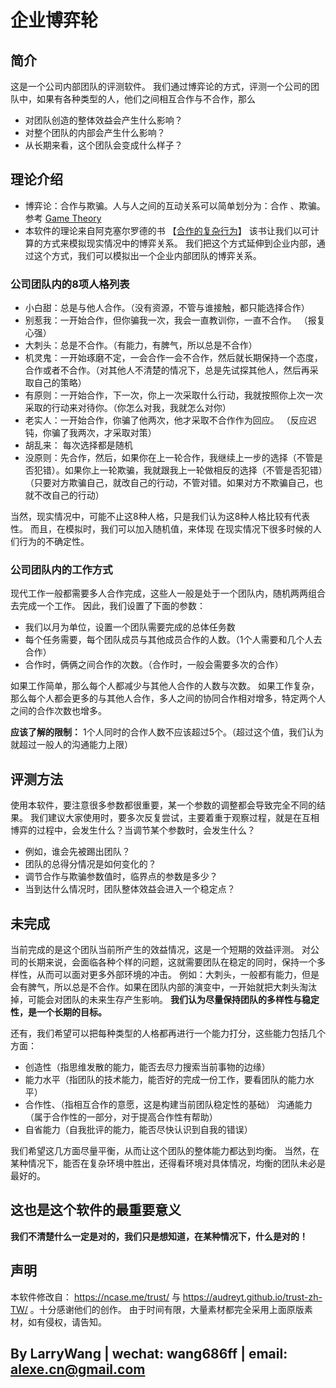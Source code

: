 # 企业博弈轮

## 简介

这是一个公司内部团队的评测软件。
我们通过博弈论的方式，评测一个公司的团队中，如果有各种类型的人，他们之间相互合作与不合作，那么

* 对团队创造的整体效益会产生什么影响？
* 对整个团队的内部会产生什么影响？
* 从长期来看，这个团队会变成什么样子？

## 理论介绍

* 博弈论：合作与欺骗。人与人之间的互动关系可以简单划分为：合作 、欺骗。参考 [Game Theory](https://en.wikipedia.org/wiki/Game_theory)
* 本软件的理论来自阿克塞尔罗德的书 【[合作的复杂行为](https://book.douban.com/subject/3094759/)】
  该书让我们以可计算的方式来模拟现实情况中的博弈关系。
  我们把这个方式延伸到企业内部，通过这个方式，我们可以模拟出一个企业内部团队的博弈关系。

### 公司团队内的8项人格列表

* 小白甜：总是与他人合作。（没有资源，不管与谁接触，都只能选择合作）
* 别惹我：一开始合作，但你骗我一次，我会一直教训你，一直不合作。 （报复心强）
* 大刺头：总是不合作。（有能力，有脾气，所以总是不合作）
* 机灵鬼：一开始琢磨不定，一会合作一会不合作，然后就长期保持一个态度，合作或者不合作。（对其他人不清楚的情况下，总是先试探其他人，然后再采取自己的策略）
* 有原则：一开始合作，下一次，你上一次采取什么行动，我就按照你上次一次采取的行动来对待你。（你怎么对我，我就怎么对你）
* 老实人：一开始合作，你骗了他两次，他才采取不合作作为回应。 （反应迟钝，你骗了我两次，才采取对策）
* 胡乱来： 每次选择都是随机
* 没原则：先合作，然后，如果你在上一轮合作，我继续上一步的选择（不管是否犯错）。如果你上一轮欺骗，我就跟我上一轮做相反的选择（不管是否犯错）（只要对方欺骗自己，就改自己的行动，不管对错。如果对方不欺骗自己，也就不改自己的行动）

当然，现实情况中，可能不止这8种人格，只是我们认为这8种人格比较有代表性。
而且，在模拟时，我们可以加入随机值，来体现 在现实情况下很多时候的人们行为的不确定性。

### 公司团队内的工作方式

现代工作一般都需要多人合作完成，这些人一般是处于一个团队内，随机两两组合去完成一个工作。
因此，我们设置了下面的参数：

* 我们以月为单位，设置一个团队需要完成的总体任务数
* 每个任务需要，每个团队成员与其他成员合作的人数。（1个人需要和几个人去合作）
* 合作时，俩俩之间合作的次数。（合作时，一般会需要多次的合作）

如果工作简单，那么每个人都减少与其他人合作的人数与次数。
如果工作复杂，那么每个人都会更多的与其他人合作，多人之间的协同合作相对增多，特定两个人之间的合作次数也增多。

**应该了解的限制：** 1个人同时的合作人数不应该超过5个。（超过这个值，我们认为就超过一般人的沟通能力上限）

## 评测方法

使用本软件，要注意很多参数都很重要，某一个参数的调整都会导致完全不同的结果。
我们建议大家使用时，要多次反复尝试，主要着重于观察过程，就是在互相博弈的过程中，会发生什么？当调节某个参数时，会发生什么？

* 例如，谁会先被踢出团队？
* 团队的总得分情况是如何变化的？
* 调节合作与欺骗参数值时，临界点的参数是多少？
* 当到达什么情况时，团队整体效益会进入一个稳定点？

## 未完成

当前完成的是这个团队当前所产生的效益情况，这是一个短期的效益评测。
对公司的长期来说，会面临各种个样的问题，这就需要团队在稳定的同时，保持一个多样性，从而可以面对更多外部环境的冲击。
例如：大刺头，一般都有能力，但是会有脾气，所以总是不合作。如果在团队内部的演变中，一开始就把大刺头淘汰掉，可能会对团队的未来生存产生影响。
**我们认为尽量保持团队的多样性与稳定性，是一个长期的目标。**

还有，我们希望可以把每种类型的人格都再进行一个能力打分，这些能力包括几个方面：

* 创造性（指思维发散的能力，能否去尽力搜索当前事物的边缘）
* 能力水平（指团队的技术能力，能否好的完成一份工作，要看团队的能力水平）
* 合作性、（指相互合作的意愿，这是构建当前团队稳定性的基础）
  沟通能力（属于合作性的一部分，对于提高合作性有帮助）
* 自省能力（自我批评的能力，能否尽快认识到自我的错误）

我们希望这几方面尽量平衡，从而让这个团队的整体能力都达到均衡。
当然，在某种情况下，能否在复杂环境中胜出，还得看环境对具体情况，均衡的团队未必是最好的。

## 这也是这个软件的最重要意义

**我们不清楚什么一定是对的，我们只是想知道，在某种情况下，什么是对的！**

## 声明

本软件修改自： <https://ncase.me/trust/> 与 <https://audreyt.github.io/trust-zh-TW/> 。十分感谢他们的创作。
由于时间有限，大量素材都完全采用上面原版素材，如有侵权，请告知。

## By LarryWang | wechat: wang686ff | email: alexe.cn@gmail.com
